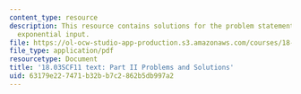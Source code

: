 ```yaml
---
content_type: resource
description: This resource contains solutions for the problem statements related to
  exponential input.
file: https://ol-ocw-studio-app-production.s3.amazonaws.com/courses/18-03sc-differential-equations-fall-2011/63179e227471b32bb7c2862b5db997a2_MIT18_03SCF11_ps2_II_s8_9s.pdf
file_type: application/pdf
resourcetype: Document
title: '18.03SCF11 text: Part II Problems and Solutions'
uid: 63179e22-7471-b32b-b7c2-862b5db997a2
---
```

